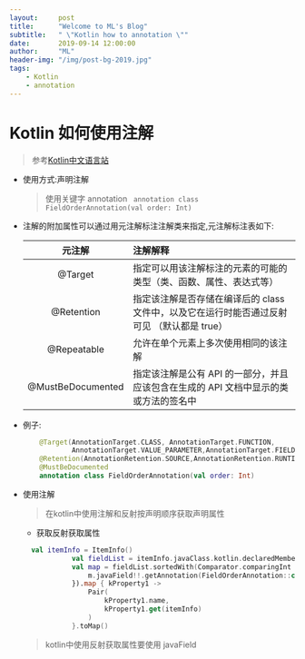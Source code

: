 ```yaml
---
layout:     post
title:      "Welcome to ML's Blog"
subtitle:   " \"Kotlin how to annotation \""
date:       2019-09-14 12:00:00
author:     "ML"
header-img: "/img/post-bg-2019.jpg"
tags:
    - Kotlin
    - annotation
---
```

# Kotlin 如何使用注解
> 参考[Kotlin中文语言站](https://www.kotlincn.net/docs/reference/annotations.html)

* 使用方式:声明注解
    >使用关键字 annotation
    ` annotation class FieldOrderAnnotation(val order: Int)`
* 注解的附加属性可以通过用元注解标注注解类来指定,元注解标注表如下:

    | 元注解 | 注解解释 |
    | :----:|:-----|
    | @Target| 指定可以用该注解标注的元素的可能的类型（类、函数、属性、表达式等）|
    |@Retention |指定该注解是否存储在编译后的 class 文件中，以及它在运行时能否通过反射可见 （默认都是 true）|
    |@Repeatable |允许在单个元素上多次使用相同的该注解|
    |@MustBeDocumented |指定该注解是公有 API 的一部分，并且应该包含在生成的 API 文档中显示的类或方法的签名中|

* 例子:
    ```kotlin
        @Target(AnnotationTarget.CLASS, AnnotationTarget.FUNCTION,
                AnnotationTarget.VALUE_PARAMETER,AnnotationTarget.FIELD, AnnotationTarget.EXPRESSION)
        @Retention(AnnotationRetention.SOURCE,AnnotationRetention.RUNTIME)
        @MustBeDocumented 
        annotation class FieldOrderAnnotation(val order: Int)
    ```
* 使用注解
    > 在kotlin中使用注解和反射按声明顺序获取声明属性
    * 获取反射获取属性
    ```kotlin
      val itemInfo = ItemInfo()
                val fieldList = itemInfo.javaClass.kotlin.declaredMemberProperties.toList()
                val map = fieldList.sortedWith(Comparator.comparingInt { m ->
                    m.javaField!!.getAnnotation(FieldOrderAnnotation::class.java)?.order ?: 0
                }).map { kProperty1 ->
                    Pair(
                        kProperty1.name,
                        kProperty1.get(itemInfo)
                    )
                }.toMap()
    ```
    > kotlin中使用反射获取属性要使用 javaField 

